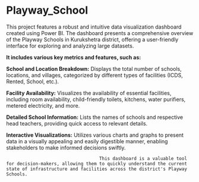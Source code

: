 # Playway_School
This project features a robust and intuitive data visualization dashboard created using Power BI. The dashboard presents a comprehensive overview of the Playway Schools in Kurukshetra district, offering a user-friendly interface for exploring and analyzing large datasets.

**It includes various key metrics and features, such as:**


**School and Location Breakdown:** Displays the total number of schools, locations, and villages, categorized by different types of facilities (ICDS, Rented, School, etc.).

**Facility Availability:** Visualizes the availability of essential facilities, including room availability, child-friendly toilets, kitchens, water purifiers, metered electricity, and more.

**Detailed School Information:** Lists the names of schools and respective head teachers, providing quick access to relevant details.

**Interactive Visualizations:** Utilizes various charts and graphs to present data in a visually appealing and easily digestible manner, enabling stakeholders to make informed decisions swiftly.

                                       This dashboard is a valuable tool for decision-makers, allowing them to quickly understand the current state of infrastructure and facilities across the district's Playway Schools.

